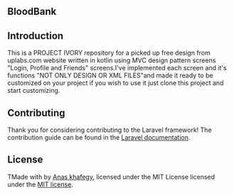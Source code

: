 ## BloodBank

## Introduction

This is a PROJECT IVORY repository for a picked up free design from uplabs.com website written in kotlin using MVC design pattern  screens "Login, Profile and Friends" screens.I've implemented each screen and it's functions "NOT ONLY DESIGN OR XML FILES"and made it ready to be customized on your project if you wish to use it just clone this project and start customizing.




## Contributing

Thank you for considering contributing to the Laravel framework! The contribution guide can be found in the [Laravel documentation](https://laravel.com/docs/contributions).

## License

TMade with by [Anas khafegy](https://github.com/anaskhafegui), licensed under the MIT License licensed under the [MIT license](https://opensource.org/licenses/MIT).
